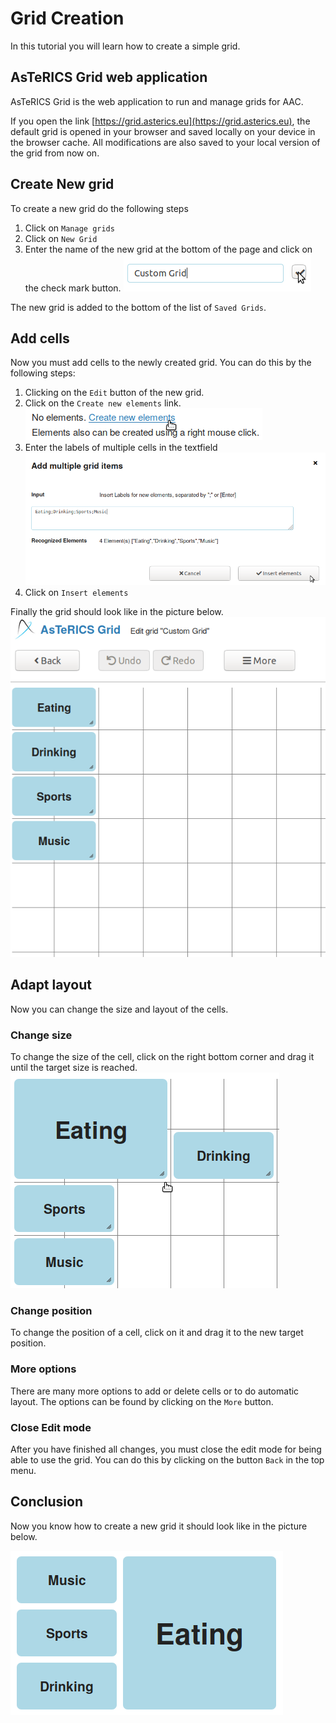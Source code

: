 # Grid Creation

In this tutorial you will learn how to create a simple grid.

## AsTeRICS Grid web application

AsTeRICS Grid is the web application to run and manage grids for AAC.

If you open the link [https://grid.asterics.eu](https://grid.asterics.eu), the default grid is opened in your browser and saved locally on your device in the browser cache. All modifications are also saved to your local version of the grid from now on.

## Create New grid

To create a new grid do the following steps

1. Click on ```Manage grids```
2. Click on ```New Grid```
3. Enter the name of the new grid at the bottom of the page and click on the check mark button.
![Screenshot with textfield for new grid name](./img/grid-create-new-01.png)

The new grid is added to the bottom of the list of ```Saved Grids```.

## Add cells

Now you must add cells to the newly created grid. You can do this by the following steps:

1. Clicking on the ```Edit``` button of the new grid.
2. Click on the ```Create new elements``` link.
![Screenshot with link to create new elements](./img/grid-create-add-cells-01.png)
3. Enter the labels of multiple cells in the textfield
![Screenshot with button Edit highlighted](./img/grid-create-add-cells-02.png)
4. Click on ```Insert elements```

Finally the grid should look like in the picture below.
![Screenshot with grid](./img/grid-create-add-cells-03.png)


## Adapt layout

Now you can change the size and layout of the cells.

### Change size

To change the size of the cell, click on the right bottom corner and drag it until the target size is reached.
![Screenshot with grid and resizing a cell](./img/grid-create-layout-01.png)

### Change position

To change the position of a cell, click on it and drag it to the new target position.

### More options

There are many more options to add or delete cells or to do automatic layout. The options can be found by clicking on the ```More``` button.

### Close Edit mode

After you have finished all changes, you must close the edit mode for being able to use the grid. You can do this by clicking on the button ```Back``` in the top menu.

## Conclusion

Now you know how to create a new grid it should look like in the picture below.

![Screenshot with final grid having 4 cells](./img/grid-create-final-01.png)